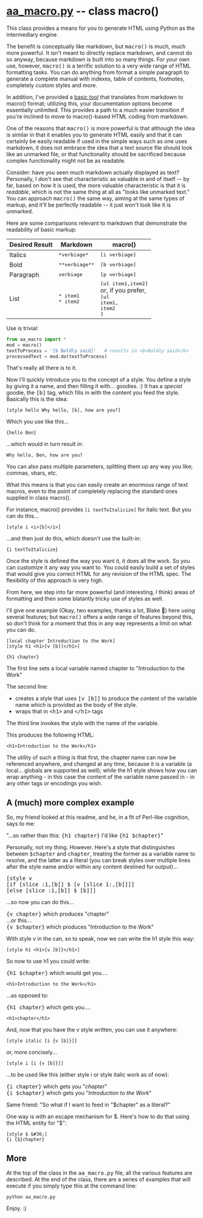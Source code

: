 # [aa_macro.py](aa_macro.py) -- class macro()

This class provides a means for you to generate HTML using Python as
the intermediary engine.

The benefit is conceptually like markdown, but <tt>macro()</tt> is much, much
more powerful. It isn't meant to directly replace markdown, and cannot do so anyway,
because markdown is built into so many things. For your own use,
however, <tt>macro()</tt> is a terrific solution to a very wide range of HTML
formatting tasks. You can do anything from format a simple paragraph to
generate a complete manual with indexes, table of contents, footnotes,
completely custom styles and more.

In addition, I've provided a [basic tool](martomac.README.md) that translates from markdown to
macro\(\) format; utilizing this, your documentation options become
essentially unlimited. This provides a path to a much easier transition
if you're inclined to move to macro\(\)-based HTML coding from markdown.

One of the reasons that <tt>macro()</tt> is more powerful is that although the
idea is similar in that it enables you to generate HTML easily and that
it can certainly be easily readable if used in the simple ways such as
one uses markdown, it does not embrace the idea that a text source file
should look like an unmarked file, or that functionality should be
sacrificed because complex functionality might not be as readable.

Consider: have you seen much markdown actually displayed as text?
Personally, I don't see that characteristic as valuable in and of
itself -- by far, based on how it is used, the more valuable characteristic is that it is *readable*, which
is not the same thing at all as "looks like unmarked text." You can
approach <tt>macro()</tt> the same way, aiming at the same types of markup,
and it'll be perfectly readable -- it just won't look like it is
unmarked.

Here are some comparisons relevant to markdown that demonstrate
the readability of basic markup:

Desired Result | Markdown | macro\(\)
-------------- | -------- | -------
Italics | <tt>\*verbiage\*</tt> | <tt>\[i verbiage\]</tt>
Bold | <tt>\*\*verbiage\*\*</tt> | <tt>\[b verbiage\]</tt>
Paragraph | <tt>verbiage</tt> | <tt>\[p verbiage\]</tt>
List | <tt>\* item1</tt><br><tt>\* item2</tt> | <tt>\[ul item1,item2\]</tt><br>or, if you prefer,<br><tt>\[ul</tt><br><tt>item1,</tt><br><tt>item2</tt><br><tt>\]</tt><br>

Use is trivial:

```python
from aa_macro import *
mod = macro()
textToProcess = '[b Boldly said]'	# results in <b>Boldly said</b>
processedText = mod.do(textToProcess)
```

That's really all there is to it.

Now I'll quickly introduce you to the concept of a style. You define a style by giving it a name,
and then filling it with... goodies. :) It has a *special* goodie, the <tt>[b]</tt> tag, which
fills in with the content you feed the style. Basically this is the idea:

    [style hello Why hello, [b], how are you?]

Which you use like this...

    {hello Ben}

...which would in turn result in:

    Why hello, Ben, how are you?

You can also pass multiple parameters, splitting them up any way you like; commas, vbars, etc.

What this means is that you can easily create an enormous range of text macros, even
to the point of completely replacing the standard ones supplied in class macro\(\).

For instance, macro\(\) provides `[i textToItalicize]` for italic text. But you can do this...

    [style i <i>[b]</i>]

...and then just do this, which doesn't use the built-in:

    {i textToItalicize}

Once the style is defined the way you want it, it does all the work. So you can customize it
any way you want to. You could easily build a set of styles that would give you correct
HTML for any revision of the HTML spec. The flexibility of this approach is very high.

From here, we step into far more powerful (and interesting, I think)
areas of formatting and then some blatantly tricky use of styles as well.

I'll give one example (Okay, two examples, thanks a lot, Blake :metal:) here using several features;
but <tt>macro()</tt> offers a wide range of features beyond this, so don't
think for a moment that this in any way represents a limit on what you can do.

    [local chapter Introduction to the Work]
    [style h1 <h1>[v [b]]</h1>]
    
    {h1 chapter}

The first line sets a local variable named chapter to "Introduction to the Work"

The second line:

* creates a style that uses <tt>\[v \[b\]\]</tt> to produce the content of the variable
name which is provided as the body of the style.
* wraps that in <tt>&lt;h1&gt;</tt> and <tt>&lt;/h1&gt;</tt> tags

The third line invokes the style with the name of the variable.

This produces the following HTML:

    <h1>Introduction to the Work</h1>

The utility of such a thing is that first, the chapter name can now be referenced anywhere, and changed
at any time, because it is a variable (a local... globals are supported as well); while the h1 style shows
how you can wrap anything - in this case the content of the variable name passed in - in any other tags
or encodings you wish.

## A (much) more complex example

So, my friend looked at this readme, and he, in a fit of Perl-like cognition, says to me:

"...so rather than this: <tt>{h1 chapter}</tt> I'd like <tt>{h1 $chapter\}</tt>"

Personally, not my thing. However. Here's a style that distinguishes between <tt>$chapter</tt>
and <tt>chapter</tt>, treating the former as a variable name to resolve, and the latter as a literal (you can
break styles over multiple lines after the style name and/or within any content destined for output)...

<tt>[style v</tt>  
<tt>[if [slice :1,[b]] $ [v [slice 1:,[b]]]]</tt>  
<tt>[else [slice :1,[b]] $ [b]]]</tt>  

...so now you can do this...

<tt>{v chapter}</tt> which produces "chapter"  
...or this...  
<tt>{v $chapter}</tt> which produces "Introduction to the Work"

With style v in the can, so to speak, now we can write the h1 style this way:

    [style h1 <h1>{v [b]}</h1>]

So now to use h1 you could write:

<tt>{h1 $chapter}</tt> which would get you....

    <h1>Introduction to the Work</h1>
    
...as opposed to:

<tt>{h1 chapter}</tt> which gets you....

    <h1>chapter</h1>

And, now that you have the v style written, you can use it anywhere:

    [style italic [i {v [b]}]]
    
or, more concisely...

    [style i [i {v [b]}]]

...to be used like this (either style i or style italic work as of now):

<tt>{i chapter}</tt> which gets you "*chapter*"  
<tt>{i $chapter}</tt> which gets you "*Introduction to the Work*"  

Same friend: "So what if I want to feed in "$chapter" as a literal?"

One way is with an escape mechanism for $. Here's how to do
that using the HTML entity for "$":

    [style $ &#36;]
	{i {$}chapter}

## More

At the top of the class in the <tt>aa_macro.py</tt> file, all the various features are described. At the end
of the class, there are a series of examples that will execute if you simply type this at the command line:

    python aa_macro.py

Enjoy. :)
